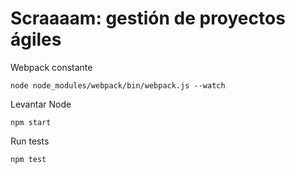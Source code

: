 # Scraaaam: gestión de proyectos ágiles


Webpack constante

	node node_modules/webpack/bin/webpack.js --watch

	

Levantar Node

	npm start


Run tests

	npm test

